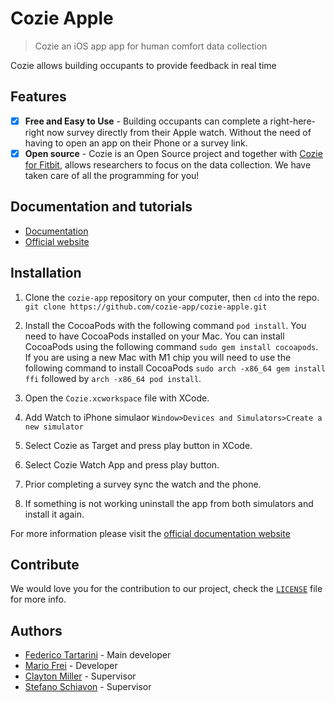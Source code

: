 # Cozie Apple
> Cozie an iOS app app for human comfort data collection 

Cozie allows building occupants to provide feedback in real time

## Features

- [x] **Free and Easy to Use** - Building occupants can complete a right-here-right now survey directly from their Apple watch. Without the need of having to open an app on their Phone or a survey link.
- [x] **Open source** - Cozie is an Open Source project and together with [Cozie for Fitbit](https://cozie-fitbit.app), allows researchers to focus on the data collection. We have taken care of all the programming for you!

## Documentation and tutorials

- [Documentation](https://www.cozie-apple.app/docs/)
- [Official website](https://www.cozie-apple.app/)

## Installation

1. Clone the `cozie-app` repository on your computer, then `cd` into the repo. <br/>
```git clone https://github.com/cozie-app/cozie-apple.git```

2. Install the CocoaPods with the following command `pod install`. You need to have CocoaPods installed on your Mac. You can install CocoaPods using the following command `sudo gem install cocoapods`. If you are using a new Mac with M1 chip you will need to use the following command to install CocoaPods `sudo arch -x86_64 gem install ffi` followed by `arch -x86_64 pod install`.
3. Open the `Cozie.xcworkspace` file with XCode.
4. Add Watch to iPhone simulaor `Window>Devices and Simulators>Create a new simulator`
5. Select Cozie as Target and press play button in XCode.
6. Select Cozie Watch App and press play button.
7. Prior completing a survey sync the watch and the phone.
8. If something is not working uninstall the app from both simulators and install it again.

For more information please visit the [official documentation website](https://cozie-apple.app/docs/)

## Contribute

We would love you for the contribution to our project, check the [`LICENSE`](https://github.com/cozie-app/cozie-apple/blob/master/LICENSE) file for more info.

## Authors

* [Federico Tartarini](https://github.com/FedericoTartarini) - Main developer
* [Mario Frei](https://www.linkedin.com/in/mario-frei/) - Developer
* [Clayton Miller](https://www.linkedin.com/in/claytonmiller/) - Supervisor
* [Stefano Schiavon](https://www.linkedin.com/in/stefanoschiavon/) - Supervisor
